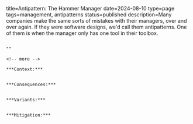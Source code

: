 title=Antipattern: The Hammer Manager
date=2024-08-10
type=page
tags=management, antipatterns
status=published
description=Many companies make the same sorts of mistakes with their managers, over and over again. If they were software designs, we'd call them antipatterns. One of them is when the manager only has one tool in their toolbox.
~~~~~~

"" 

<!-- more -->

***Context:*** 


***Consequences:*** 


***Variants:*** 


***Mitigation:*** 

